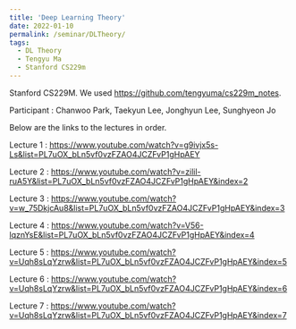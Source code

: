 ```yaml
---
title: 'Deep Learning Theory'
date: 2022-01-10
permalink: /seminar/DLTheory/
tags:
  - DL Theory
  - Tengyu Ma
  - Stanford CS229m
---
```


Stanford CS229M. We used https://github.com/tengyuma/cs229m_notes. 

Participant : Chanwoo Park, Taekyun Lee, Jonghyun Lee, Sunghyeon Jo

Below are the links to the lectures in order.

Lecture 1 : https://www.youtube.com/watch?v=g9ivjx5s-Ls&list=PL7uOX_bLn5vf0vzFZAO4JCZFvP1gHpAEY

Lecture 2 : https://www.youtube.com/watch?v=zilil-ruA5Y&list=PL7uOX_bLn5vf0vzFZAO4JCZFvP1gHpAEY&index=2

Lecture 3 : https://www.youtube.com/watch?v=w_75DkjcAu8&list=PL7uOX_bLn5vf0vzFZAO4JCZFvP1gHpAEY&index=3

Lecture 4 : https://www.youtube.com/watch?v=V56-lqznYsE&list=PL7uOX_bLn5vf0vzFZAO4JCZFvP1gHpAEY&index=4

Lecture 5 : https://www.youtube.com/watch?v=Uqh8sLqYzrw&list=PL7uOX_bLn5vf0vzFZAO4JCZFvP1gHpAEY&index=5 

Lecture 6 : https://www.youtube.com/watch?v=Uqh8sLqYzrw&list=PL7uOX_bLn5vf0vzFZAO4JCZFvP1gHpAEY&index=6

Lecture 7 : https://www.youtube.com/watch?v=Uqh8sLqYzrw&list=PL7uOX_bLn5vf0vzFZAO4JCZFvP1gHpAEY&index=7 

